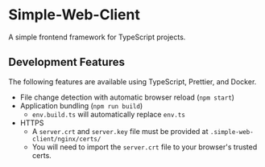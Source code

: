 # Simple-Web-Client

A simple frontend framework for TypeScript projects.

## Development Features

The following features are available using TypeScript, Prettier, and Docker.

- File change detection with automatic browser reload (`npm start`)
- Application bundling (`npm run build`)
  - `env.build.ts` will automatically replace `env.ts`
- HTTPS
  - A `server.crt` and `server.key` file must be provided at `.simple-web-client/nginx/certs/`
  - You will need to import the `server.crt` file to your browser's trusted certs.
